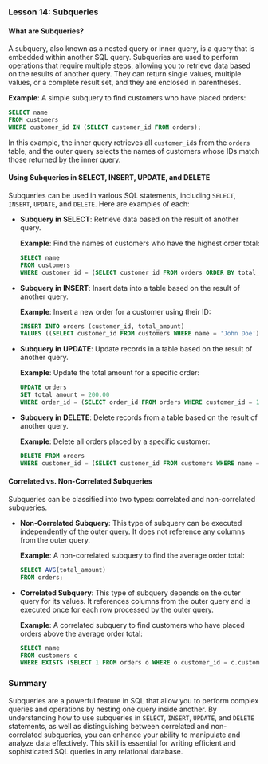 ### Lesson 14: Subqueries

#### What are Subqueries?
A subquery, also known as a nested query or inner query, is a query that is embedded within another SQL query. Subqueries are used to perform operations that require multiple steps, allowing you to retrieve data based on the results of another query. They can return single values, multiple values, or a complete result set, and they are enclosed in parentheses.

**Example**: A simple subquery to find customers who have placed orders:
```sql
SELECT name
FROM customers
WHERE customer_id IN (SELECT customer_id FROM orders);
```
In this example, the inner query retrieves all `customer_id`s from the `orders` table, and the outer query selects the names of customers whose IDs match those returned by the inner query.

#### Using Subqueries in SELECT, INSERT, UPDATE, and DELETE
Subqueries can be used in various SQL statements, including `SELECT`, `INSERT`, `UPDATE`, and `DELETE`. Here are examples of each:

- **Subquery in SELECT**: Retrieve data based on the result of another query.
  
  **Example**: Find the names of customers who have the highest order total:
  ```sql
  SELECT name
  FROM customers
  WHERE customer_id = (SELECT customer_id FROM orders ORDER BY total_amount DESC LIMIT 1);
  ```

- **Subquery in INSERT**: Insert data into a table based on the result of another query.
  
  **Example**: Insert a new order for a customer using their ID:
  ```sql
  INSERT INTO orders (customer_id, total_amount)
  VALUES ((SELECT customer_id FROM customers WHERE name = 'John Doe'), 100.00);
  ```

- **Subquery in UPDATE**: Update records in a table based on the result of another query.
  
  **Example**: Update the total amount for a specific order:
  ```sql
  UPDATE orders
  SET total_amount = 200.00
  WHERE order_id = (SELECT order_id FROM orders WHERE customer_id = 1 LIMIT 1);
  ```

- **Subquery in DELETE**: Delete records from a table based on the result of another query.
  
  **Example**: Delete all orders placed by a specific customer:
  ```sql
  DELETE FROM orders
  WHERE customer_id = (SELECT customer_id FROM customers WHERE name = 'Jane Doe');
  ```

#### Correlated vs. Non-Correlated Subqueries
Subqueries can be classified into two types: correlated and non-correlated subqueries.

- **Non-Correlated Subquery**: This type of subquery can be executed independently of the outer query. It does not reference any columns from the outer query.

  **Example**: A non-correlated subquery to find the average order total:
  ```sql
  SELECT AVG(total_amount)
  FROM orders;
  ```

- **Correlated Subquery**: This type of subquery depends on the outer query for its values. It references columns from the outer query and is executed once for each row processed by the outer query.

  **Example**: A correlated subquery to find customers who have placed orders above the average order total:
  ```sql
  SELECT name
  FROM customers c
  WHERE EXISTS (SELECT 1 FROM orders o WHERE o.customer_id = c.customer_id AND o.total_amount > (SELECT AVG(total_amount) FROM orders));
  ```

### Summary
Subqueries are a powerful feature in SQL that allow you to perform complex queries and operations by nesting one query inside another. By understanding how to use subqueries in `SELECT`, `INSERT`, `UPDATE`, and `DELETE` statements, as well as distinguishing between correlated and non-correlated subqueries, you can enhance your ability to manipulate and analyze data effectively. This skill is essential for writing efficient and sophisticated SQL queries in any relational database.